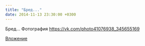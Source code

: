 ```yaml
---
title: "Бред..."
date: 2014-11-13 23:30:00 +0300
---
```


Бред...
Фотография
https://vk.com/photo41076938_345655169

[Вложение](https://vk.com/photo41076938_345655169)

